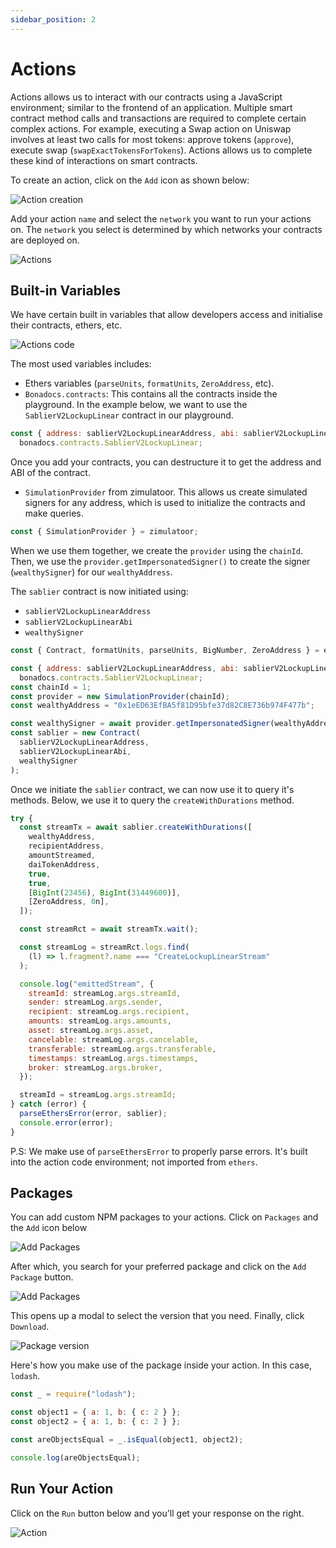 ```yaml
---
sidebar_position: 2
---
```


# Actions

Actions allows us to interact with our contracts using a JavaScript environment; similar to the frontend of an application. Multiple smart contract method calls and transactions are required to complete certain complex actions. For example, executing a Swap action on Uniswap involves at least two calls for most tokens: approve tokens (`approve`), execute swap (`swapExactTokensForTokens`). Actions allows us to complete these kind of interactions on smart contracts.

To create an action, click on the `Add` icon as shown below:

![Action creation](https://res.cloudinary.com/dfkuxnesz/image/upload/v1728658794/Screenshot_2024-10-11_at_15.52.40_arpijl.png)

Add your action `name` and select the `network` you want to run your actions on. The `network` you select is determined by which networks your contracts are deployed on.

![Actions](https://res.cloudinary.com/dfkuxnesz/image/upload/v1728658675/Screenshot_2024-10-11_at_15.53.25_ktdwux.png)

## Built-in Variables

We have certain built in variables that allow developers access and initialise their contracts, ethers, etc.

![Actions code](https://res.cloudinary.com/dfkuxnesz/image/upload/v1728658945/Screenshot_2024-10-11_at_16.02.09_ilteg3.png)

The most used variables includes:

- Ethers variables (`parseUnits`, `formatUnits`, `ZeroAddress`, etc).
- `Bonadocs.contracts`: This contains all the contracts inside the playground.
In the example below, we want to use the `SablierV2LockupLinear` contract in our playground.

```js
const { address: sablierV2LockupLinearAddress, abi: sablierV2LockupLinearAbi } =
  bonadocs.contracts.SablierV2LockupLinear;
```
Once you add your contracts, you can destructure it to get the address and ABI of the contract.

- `SimulationProvider` from zimulatoor. This allows us create simulated signers for any address, which is used to initialize the contracts and make queries.
```js
const { SimulationProvider } = zimulatoor;
```

When we use them together, we create the `provider` using the `chainId`. Then, we use the `provider.getImpersonatedSigner()` to create the signer (`wealthySigner`) for our `wealthyAddress`. 

The `sablier` contract is now initiated using:

- `sablierV2LockupLinearAddress`
- `sablierV2LockupLinearAbi`
- `wealthySigner`

```js
const { Contract, formatUnits, parseUnits, BigNumber, ZeroAddress } = ethers;

const { address: sablierV2LockupLinearAddress, abi: sablierV2LockupLinearAbi } =
  bonadocs.contracts.SablierV2LockupLinear;
const chainId = 1;
const provider = new SimulationProvider(chainId);
const wealthyAddress = "0x1eED63EfBA5f81D95bfe37d82C8E736b974F477b";

const wealthySigner = await provider.getImpersonatedSigner(wealthyAddress);
const sablier = new Contract(
  sablierV2LockupLinearAddress,
  sablierV2LockupLinearAbi,
  wealthySigner
);
```
Once we initiate the `sablier` contract, we can now use it to query it's methods. Below, we use it to query the `createWithDurations` method.
```js
try {
  const streamTx = await sablier.createWithDurations([
    wealthyAddress,
    recipientAddress,
    amountStreamed,
    daiTokenAddress,
    true,
    true,
    [BigInt(23456), BigInt(31449600)],
    [ZeroAddress, 0n],
  ]);

  const streamRct = await streamTx.wait();

  const streamLog = streamRct.logs.find(
    (l) => l.fragment?.name === "CreateLockupLinearStream"
  );

  console.log("emittedStream", {
    streamId: streamLog.args.streamId,
    sender: streamLog.args.sender,
    recipient: streamLog.args.recipient,
    amounts: streamLog.args.amounts,
    asset: streamLog.args.asset,
    cancelable: streamLog.args.cancelable,
    transferable: streamLog.args.transferable,
    timestamps: streamLog.args.timestamps,
    broker: streamLog.args.broker,
  });

  streamId = streamLog.args.streamId;
} catch (error) {
  parseEthersError(error, sablier);
  console.error(error);
}
```
P.S: We make use of `parseEthersError` to properly parse errors. It's built into the action code environment; not imported from `ethers`. 

## Packages

You can add custom NPM packages to your actions. Click on `Packages` and the `Add` icon below

![Add Packages](https://res.cloudinary.com/dfkuxnesz/image/upload/v1728659304/Screenshot_2024-10-11_at_16.05.35_jdue6u.png)

After which, you search for your preferred package and click on the `Add Package` button.

![Add Packages](https://res.cloudinary.com/dfkuxnesz/image/upload/v1728659304/Screenshot_2024-10-11_at_16.07.02_k9e4dn.png)

This opens up a modal to select the version that you need. Finally, click `Download`.

![Package version](https://res.cloudinary.com/dfkuxnesz/image/upload/v1728659306/Screenshot_2024-10-11_at_16.07.47_zotdiy.png)

Here's how you make use of the package inside your action. In this case, `lodash`.

```js
const _ = require("lodash");

const object1 = { a: 1, b: { c: 2 } };
const object2 = { a: 1, b: { c: 2 } };

const areObjectsEqual = _.isEqual(object1, object2);

console.log(areObjectsEqual);
```

## Run Your Action

Click on the `Run` button below and you'll get your response on the right.

![Action](https://res.cloudinary.com/dfkuxnesz/image/upload/v1728709605/Screenshot_2024-10-12_at_06.05.37_ubae6g.png)
